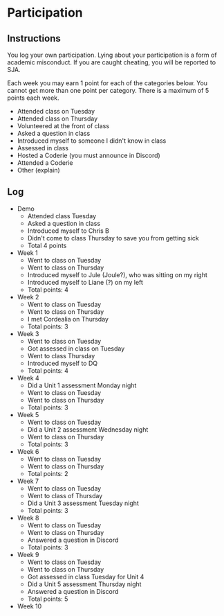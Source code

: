 Participation
=============

## Instructions ##

You log your own participation. Lying about your participation is a form of
academic misconduct. If you are caught cheating, you will be reported to SJA.

Each week you may earn 1 point for each of the categories below. You cannot get
more than one point per category. There is a maximum of 5 points each week.

+ Attended class on Tuesday
+ Attended class on Thursday
+ Volunteered at the front of class
+ Asked a question in class
+ Introduced myself to someone I didn't know in class
+ Assessed in class
+ Hosted a Coderie (you must announce in Discord)
+ Attended a Coderie
+ Other (explain)

## Log ##

- Demo
	+ Attended class Tuesday
	+ Asked a question in class
	+ Introduced myself to Chris B
	+ Didn't come to class Thursday to save you from getting sick
	+ Total 4 points
- Week 1
	+ Went to class on Tuesday
	+ Went to class on Thursday
	+ Introduced myself to Jule (Joule?), who was sitting on my right
	+ Introduced myself to Liane (?) on my left
	+ Total points: 4
- Week 2
	+ Went to class on Tuesday
	+ Went to class on Thursday
	+ I met Cordealia on Thursday 
	+ Total points: 3
- Week 3
	+ Went to class on Tuesday
	+ Got assessed in class on Tuesday
	+ Went to class Thursday
	+ Introduced myself to DQ
	+ Total points: 4
- Week 4
	+ Did a Unit 1 assessment Monday night 
	+ Went to class on Tuesday 
	+ Went to class on Thursday
	+ Total points: 3
- Week 5
	+ Went to class on Tuesday
	+ Did a Unit 2 assessment Wednesday night
	+ Went to class on Thursday
	+ Total points: 3
- Week 6
	+ Went to class on Tuesday
	+ Went to class on Thursday
	+ Total points: 2
- Week 7
	+ Went to class on Tuesday
	+ Went to class of Thursday 
	+ Did a Unit 3 assessment Tuesday night
	+ Total points: 3
- Week 8
	+ Went to class on Tuesday
	+ Went to class on Thursday
	+ Answered a question in Discord
	+ Total points: 3
- Week 9
	+ Went to class on Tuesday
	+ Went to class on Thursday
	+ Got assessed in class Tuesday for Unit 4
	+ Did a Unit 5 assessment Thursday night
	+ Answered a question in Discord
	+ Total points: 5
- Week 10
